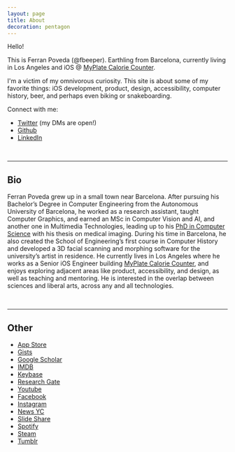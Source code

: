 ```yaml
---
layout: page
title: About
decoration: pentagon
---
```


Hello! 

This is Ferran Poveda (@fbeeper). Earthling from Barcelona, currently living in Los Angeles and iOS @ [MyPlate Calorie Counter](https://apps.apple.com/us/app/myplate-calorie-counter/id502317923). 

I'm a victim of my omnivorous curiosity. This site is about some of my favorite things: iOS development, product, design, accessibility, computer history, beer, and perhaps even biking or snakeboarding.

Connect with me:

* [Twitter](https://twitter.com/fbeeper) (my DMs are open!)
* [Github](http://github.com/fbeeper)
* [LinkedIn](http://linkedin.com/in/fpabanses)

<br>
<hr>

## Bio

Ferran Poveda grew up in a small town near Barcelona. After pursuing his Bachelor’s Degree in Computer Engineering from the Autonomous University of Barcelona, he worked as a research assistant, taught Computer Graphics, and earned an MSc in Computer Vision and AI, and another one in Multimedia Technologies, leading up to his [PhD in Computer Science](http://scholar.google.es/citations?user=XwLGeDcAAAAJ) with his thesis on medical imaging. During his time in Barcelona, he also created the School of Engineering’s first course in Computer History and developed a 3D facial scanning and morphing software for the university’s artist in residence. He currently lives in Los Angeles where he works as a Senior iOS Engineer building [MyPlate Calorie Counter](https://apps.apple.com/us/app/myplate-calorie-counter/id502317923), and enjoys exploring adjacent areas like product, accessibility, and design, as well as teaching and mentoring. He is interested in the overlap between sciences and liberal arts, across any and all technologies.

<br>
<hr>

## Other

* [App Store](https://itunes.apple.com/us/developer/fernando-poveda/id928901258)
* [Gists](https://gist.github.com/fbeeper)
* [Google Scholar](https://scholar.google.es/citations?user=XwLGeDcAAAAJ)
* [IMDB](https://www.imdb.com/user/ur36681407)
* [Keybase](https://keybase.io/fbeeper)
* [Research Gate](https://www.researchgate.net/profile/Ferran_Poveda)
* [Youtube](http://www.youtube.com/fbeeper)
* [Facebook](http://facebook.com/fbeeper)
* [Instagram](http://instagram.com/fbeeper)
* [News YC](https://news.ycombinator.com/user?id=fbeeper)
* [Slide Share](http://www.slideshare.net/FerranPoveda)
* [Spotify](https://open.spotify.com/user/fbeeper)
* [Steam](http://steamcommunity.com/id/fbeeper)
* [Tumblr](http://fantasticdesignbeeper.tumblr.com/)
